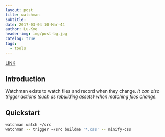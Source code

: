 ```yaml
---
layout: post
title: watchman
subtitle: 
date: 2017-03-04 10-Mar-44
author: Lu-Kye
header-img: img/post-bg.jpg
catelog: true
tags: 
  - tools
---
```

[LINK](https://facebook.github.io/watchman/)

## Introduction
Watchman exists to watch files and record when they change. *It can also trigger actions (such as rebuilding assets) when matching files change.*

## Quickstart
```bash
watchman watch ~/src
watchman -- trigger ~/src buildme '*.css' -- minify-css
```
